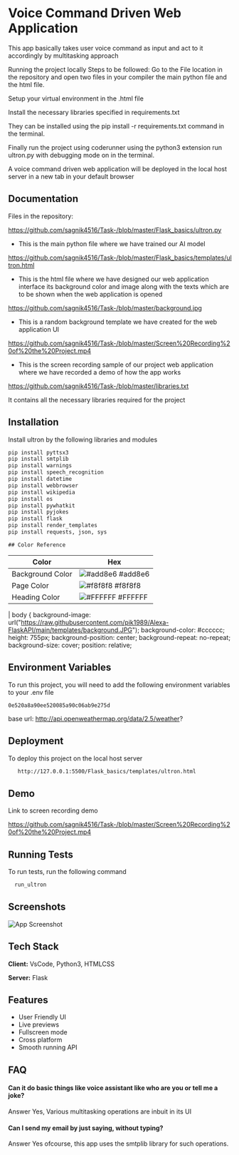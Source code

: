 # Voice Command Driven Web Application

This app basically takes user voice command as input and act to it accordingly by multitasking approach

Running the project locally
Steps to be followed:
Go to the File location in the repository and open two files in your compiler the main python file and the html file.

Setup your virtual environment in the .html file

Install the necessary libraries specified in requirements.txt

They can be installed using the pip install -r requirements.txt command in the terminal.

Finally run the project using coderunner using the python3 extension run ultron.py with debugging mode on in the terminal.

A voice command driven web application will be deployed in the local host server in a new tab in your default browser

## Documentation

Files in the repository:

https://github.com/sagnik4516/Task-/blob/master/Flask_basics/ultron.py
- This is the main python file where we have trained our AI model

https://github.com/sagnik4516/Task-/blob/master/Flask_basics/templates/ultron.html
  - This is the html file where we have designed our web application interface its background color and image along with the texts which are to be shown when the web application is opened

https://github.com/sagnik4516/Task-/blob/master/background.jpg
- This is a random background template we have created for the web application UI

https://github.com/sagnik4516/Task-/blob/master/Screen%20Recording%20of%20the%20Project.mp4
- This is the screen recording sample of our project web application where we have recorded a demo of how the app works

https://github.com/sagnik4516/Task-/blob/master/libraries.txt

 It contains all the necessary libraries required for the project
## Installation

Install ultron by the following libraries and modules

```bash
pip install pyttsx3
pip install smtplib
pip install warnings
pip install speech_recognition
pip install datetime
pip install webbrowser
pip install wikipedia
pip install os
pip install pywhatkit
pip install pyjokes
pip install flask
pip install render_templates
pip install requests, json, sys
```
    ## Color Reference

| Color             | Hex                                                                |
| ----------------- | ------------------------------------------------------------------ |
| Background Color | ![#add8e6](https://via.placeholder.com/10/add8e6?text=+) #add8e6 |
| Page Color | ![#f8f8f8](https://via.placeholder.com/10/f8f8f8?text=+) #f8f8f8 |
| Heading Color | ![#FFFFFF](https://via.placeholder.com/10/FFFFFF?text=+) #FFFFFF |
| 
        body {
            background-image: url("https://raw.githubusercontent.com/pik1989/Alexa-FlaskAPI/main/templates/background.JPG");
            background-color: #cccccc;
            height: 755px;
            background-position: center;
            background-repeat: no-repeat;
            background-size: cover;
            position: relative;
## Environment Variables

To run this project, you will need to add the following environment variables to your .env file

`0e520a8a90ee520085a90c06ab9e275d`

base url: http://api.openweathermap.org/data/2.5/weather?

  
## Deployment

To deploy this project on the local host server

```bash
   http://127.0.0.1:5500/Flask_basics/templates/ultron.html
```

  


    
## Demo

Link to screen recording demo



  https://github.com/sagnik4516/Task-/blob/master/Screen%20Recording%20of%20the%20Project.mp4
## Running Tests

To run tests, run the following command

```bash
  run_ultron
```

  
## Screenshots

![App Screenshot](https://github.com/sagnik4516/Task-/blob/master/Screenshot%20(46).png)

  
## Tech Stack

**Client:** VsCode, Python3, HTMLCSS

**Server:** Flask

  
## Features

- User Friendly UI
- Live previews
- Fullscreen mode
- Cross platform
- Smooth running API

  
## FAQ

#### Can it do basic things like voice assistant like who are you or tell me a joke?


Answer Yes, Various multitasking operations are inbuit in its UI

#### Can I send my email by just saying, without typing?

Answer Yes ofcourse, this app uses the smtplib library for such operations.

  
